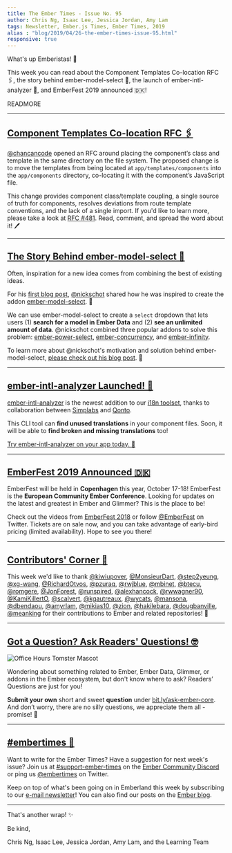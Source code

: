 ```yaml
---
title: The Ember Times - Issue No. 95
author: Chris Ng, Isaac Lee, Jessica Jordan, Amy Lam
tags: Newsletter, Ember.js Times, Ember Times, 2019
alias : "blog/2019/04/26-the-ember-times-issue-95.html"
responsive: true
---
```


What's up Emberistas! 🐹

This week you can read about the Component Templates Co-location RFC 🖇️, the story behind ember-model-select 📔, the launch of ember-intl-analyzer 🚀, and EmberFest 2019 announced 🇩🇰!

READMORE

---

## [Component Templates Co-location RFC 🖇️](https://github.com/emberjs/rfcs/pull/481)

[@chancancode](https://github.com/chancancode) opened an RFC around placing the component’s class and template in the same directory on the file system. The proposed change is to move the templates from being located at `app/templates/components` into the `app/components` directory, co-locating it with the component’s JavaScript file.

This change provides component class/template coupling, a single source of truth for components, resolves deviations from route template conventions, and the lack of a single import. If you'd like to learn more, please take a look at [RFC #481](https://github.com/emberjs/rfcs/pull/481). Read, comment, and spread the word about it! 🖊️

---

## [The Story Behind ember-model-select 📔](https://nickschot.nl/blog/creating-ember-model-select)

Often, inspiration for a new idea comes from combining the best of existing ideas.

For his [first blog post](https://nickschot.nl/blog/creating-ember-model-select), [@nickschot](https://github.com/nickschot) shared how he was inspired to create the addon [ember-model-select](https://nickschot.github.io/ember-model-select/). 🎉

We can use ember-model-select to create a `select` dropdown that lets users (1) **search for a model in Ember Data** and (2) **see an unlimited amount of data**. @nickschot combined three popular addons to solve this problem: [ember-power-select](https://ember-power-select.com/), [ember-concurrency](http://ember-concurrency.com), and [ember-infinity](https://github.com/ember-infinity/ember-infinity).

To learn more about @nickschot's motivation and solution behind ember-model-select, [please check out his blog post](https://nickschot.nl/blog/creating-ember-model-select). 🙏

---

## [ember-intl-analyzer Launched! 🚀](https://github.com/simplabs/ember-intl-analyzer)

[ember-intl-analyzer](https://github.com/simplabs/ember-intl-analyzer) is the newest addition to our [i18n toolset](https://github.com/ember-intl/ember-intl), thanks to collaboration between [Simplabs](https://simplabs.com/) and [Qonto](https://qonto.eu/).

This CLI tool can **find unused translations** in your component files. Soon, it will be able to **find broken and missing translations** too!

[Try ember-intl-analyzer on your app today. 💛](https://github.com/simplabs/ember-intl-analyzer)

---

## [EmberFest 2019 Announced 🇩🇰](https://emberfest.eu/)

EmberFest will be held in **Copenhagen** this year, October 17-18! EmberFest is the **European Community Ember Conference**. Looking for updates on the latest and greatest in Ember and Glimmer? This is the place to be!

Check out the videos from [EmberFest 2018](https://www.youtube.com/playlist?list=PLN4SpDLOSVkSB9034lDNdP1JoNBGssax9) or follow [@EmberFest](https://twitter.com/EmberFest/) on Twitter. Tickets are on sale now, and you can take advantage of early-bird pricing (limited availability). Hope to see you there!

---

## [Contributors' Corner 👏](https://guides.emberjs.com/release/contributing/repositories/)

<p>This week we'd like to thank <a href="https://github.com/kiwiupover" target="gh-user">@kiwiupover</a>, <a href="https://github.com/MonsieurDart" target="gh-user">@MonsieurDart</a>, <a href="https://github.com/step2yeung" target="gh-user">@step2yeung</a>, <a href="https://github.com/xg-wang" target="gh-user">@xg-wang</a>, <a href="https://github.com/RichardOtvos" target="gh-user">@RichardOtvos</a>, <a href="https://github.com/pzuraq" target="gh-user">@pzuraq</a>, <a href="https://github.com/rwjblue" target="gh-user">@rwjblue</a>, <a href="https://github.com/mbinet" target="gh-user">@mbinet</a>, <a href="https://github.com/btecu" target="gh-user">@btecu</a>, <a href="https://github.com/romgere" target="gh-user">@romgere</a>, <a href="https://github.com/JonForest" target="gh-user">@JonForest</a>, <a href="https://github.com/runspired" target="gh-user">@runspired</a>, <a href="https://github.com/alexhancock" target="gh-user">@alexhancock</a>, <a href="https://github.com/rwwagner90" target="gh-user">@rwwagner90</a>, <a href="https://github.com/KamiKillertO" target="gh-user">@KamiKillertO</a>, <a href="https://github.com/scalvert" target="gh-user">@scalvert</a>, <a href="https://github.com/kgautreaux" target="gh-user">@kgautreaux</a>, <a href="https://github.com/wycats" target="gh-user">@wycats</a>, <a href="https://github.com/mansona" target="gh-user">@mansona</a>, <a href="https://github.com/dbendaou" target="gh-user">@dbendaou</a>, <a href="https://github.com/amyrlam" target="gh-user">@amyrlam</a>, <a href="https://github.com/mikias10" target="gh-user">@mikias10</a>, <a href="https://github.com/zion" target="gh-user">@zion</a>, <a href="https://github.com/hakilebara" target="gh-user">@hakilebara</a>, <a href="https://github.com/dougbanville" target="gh-user">@dougbanville</a>, <a href="https://github.com/meanking" target="gh-user">@meanking</a> for their contributions to Ember and related repositories! 💖</p>

---

## [Got a Question? Ask Readers' Questions! 🤓](https://docs.google.com/forms/d/e/1FAIpQLScqu7Lw_9cIkRtAiXKitgkAo4xX_pV1pdCfMJgIr6Py1V-9Og/viewform)

<div class="blog-row">
  <img class="float-right small transparent padded" alt="Office Hours Tomster Mascot" title="Readers' Questions" src="/images/tomsters/officehours.png" />

  <p>Wondering about something related to Ember, Ember Data, Glimmer, or addons in the Ember ecosystem, but don't know where to ask? Readers’ Questions are just for you!</p>

<p><strong>Submit your own</strong> short and sweet <strong>question</strong> under <a href="https://bit.ly/ask-ember-core" target="rq">bit.ly/ask-ember-core</a>. And don’t worry, there are no silly questions, we appreciate them all - promise! 🤞</p>

</div>

---

## [#embertimes 📰](https://blog.emberjs.com/tags/newsletter.html)

Want to write for the Ember Times? Have a suggestion for next week's issue? Join us at [#support-ember-times](https://discordapp.com/channels/480462759797063690/485450546887786506) on the [Ember Community Discord](https://discordapp.com/invite/zT3asNS) or ping us [@embertimes](https://twitter.com/embertimes) on Twitter.

Keep on top of what's been going on in Emberland this week by subscribing to our [e-mail newsletter](https://the-emberjs-times.ongoodbits.com/)! You can also find our posts on the [Ember blog](https://emberjs.com/blog/tags/newsletter.html).

---

That's another wrap! ✨

Be kind,

Chris Ng, Isaac Lee, Jessica Jordan, Amy Lam, and the Learning Team
